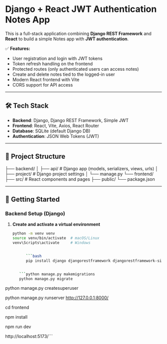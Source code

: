 # Django + React JWT Authentication Notes App

This is a full-stack application combining **Django REST Framework** and **React** to build a simple Notes app with **JWT authentication**.

✅ **Features:**
- User registration and login with JWT tokens
- Token refresh handling on the frontend
- Protected routes (only authenticated users can access notes)
- Create and delete notes tied to the logged-in user
- Modern React frontend with Vite
- CORS support for API access

---

## 🛠️ Tech Stack

- **Backend**: Django, Django REST Framework, Simple JWT
- **Frontend**: React, Vite, Axios, React Router
- **Database**: SQLite (default Django DB)
- **Authentication**: JSON Web Tokens (JWT)

---

## 📂 Project Structure
├── backend/
│ ├── api/ # Django app (models, serializers, views, urls)
│ ├── project/ # Django project settings
│ └── manage.py
└── frontend/
├── src/ # React components and pages
├── public/
└── package.json



---

## 🚀 Getting Started

### Backend Setup (Django)

1. **Create and activate a virtual environment**

   ```bash
   python -m venv venv
   source venv/bin/activate  # macOS/Linux
   venv\Scripts\activate     # Windows


         ```bash
         pip install django djangorestframework djangorestframework-simplejwt             python-dotenv
   

      ```python manage.py makemigrations
      python manage.py migrate


python manage.py createsuperuser

python manage.py runserver
http://127.0.0.1:8000/



cd frontend

npm install

npm run dev

http://localhost:5173/```






